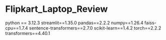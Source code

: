 # Flipkart_Laptop_Review
python == 3.12.3
streamlit==1.35.0
pandas==2.2.2
numpy==1.26.4
faiss-cpu==1.7.4
sentence-transformers==2.7.0
scikit-learn==1.4.2
torch==2.2.2
transformers==4.40.1
